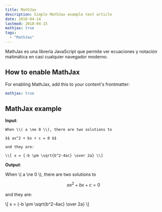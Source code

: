 ```yaml
---
title: MathJax
description: Simple MathJax example test article
date: 2018-04-14
lastmod: 2018-04-15
mathjax: true
tags:
  - "MathJax"
---
```


MathJax es una librería JavaScript que permite ver ecuaciones y notación matimática en casi cualquier navegador moderno.

<!--more-->

## How to enable MathJax

For enabling MathJax, add this to your content's frontmatter:

```yaml
mathjax: true
```

## MathJax example

**Input**:

```
When \\( a \ne 0 \\), there are two solutions to

$$ ax^2 + bx + c = 0 $$

and they are:

\\[ x = {-b \pm \sqrt{b^2-4ac} \over 2a} \\]
```

**Output**:

When \\( a \ne 0 \\), there are two solutions to

$$ ax^2 + bx + c = 0 $$

and they are:

\\[ x = {-b \pm \sqrt{b^2-4ac} \over 2a} \\]
